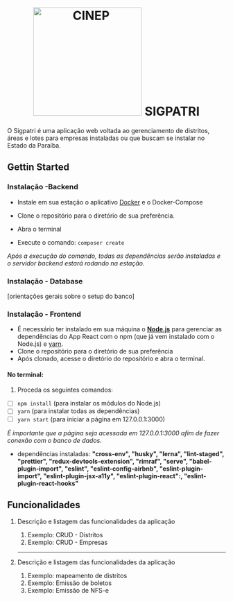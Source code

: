 <h1 align="center">
    <img alt="CINEP" title="#SIGPATRI" src="https://otimize-edoc.s3.amazonaws.com/edoc_516/logo_cinep.png" width="250px" />
 SIGPATRI
</h1>

O Sigpatri é uma aplicação web voltada ao gerenciamento de distritos, áreas e lotes para empresas instaladas ou que buscam se instalar no Estado da Paraíba.

## Gettin Started

### Instalação -Backend

- Instale em sua estação o aplicativo [Docker](https://www.docker.com/) e o Docker-Compose

- Clone o repositório para o diretório de sua preferência.
- Abra o terminal
- Execute o comando: `composer create`

*Após a execução do comando, todas as dependências serão instaladas e o servidor backend estará rodando na estação.*

### Instalação - Database

[orientações gerais sobre o setup do banco]

### Instalação - Frontend

-   É necessário ter instalado em sua máquina o **[Node.js](https://nodejs.org/en/)** para gerenciar as dependências do App React com o npm (que já vem instalado com o Node.js) e [yarn](https://classic.yarnpkg.com/en/docs/install#alternatives-stable).
-   Clone o repositório para o diretório de sua preferência
- Após clonado, acesse o diretório do repositório e abra o terminal.

#### No terminal:
 1. Proceda os seguintes comandos:
 - [ ] `npm install` (para instalar os módulos do Node.js) 
 - [ ] `yarn` (para instalar todas as dependências) 
 - [ ] `yarn start` (para iniciar a página em 127.0.0.1:3000)
 
 *É importante que a página seja acessada em 127.0.0.1:3000 afim de fazer conexão com o banco de dados.*
 
-   dependências instaladas:
   **"cross-env", "husky", "lerna", "lint-staged", "prettier", "redux-devtools-extension", "rimraf", "serve", "babel-plugin-import", "eslint", "eslint-config-airbnb", "eslint-plugin-import", "eslint-plugin-jsx-a11y", "eslint-plugin-react":, "eslint-plugin-react-hooks"**
## Funcionalidades

1.  Descrição e listagem das funcionalidades da aplicação

    1.  Exemplo: CRUD - Distritos
    2.  Exemplo: CRUD - Empresas

    ***

2.  Descrição e listagem das funcionalidades da aplicação

    1.  Exemplo: mapeamento de distritos
    2.  Exemplo: Emissão de boletos
    3.  Exemplo: Emissão de NFS-e

